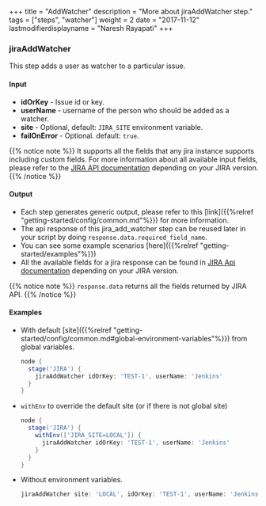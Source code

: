 +++
title = "AddWatcher"
description = "More about jiraAddWatcher step."
tags = ["steps", "watcher"]
weight = 2
date = "2017-11-12"
lastmodifierdisplayname = "Naresh Rayapati"
+++

### jiraAddWatcher

This step adds a user as watcher to a particular issue.

#### Input

* **idOrKey** - Issue id or key.
* **userName** - username of the person who should be added as a watcher.
* **site** - Optional, default: `JIRA_SITE` environment variable.
* **failOnError** - Optional. default: `true`.

{{% notice note %}}
It supports all the fields that any jira instance supports including custom fields. For more information about all available input fields, please refer to the [JIRA API documentation](https://docs.atlassian.com/jira/REST/) depending on your JIRA version.
{{% /notice %}}

#### Output

* Each step generates generic output, please refer to this [link]({{%relref "getting-started/config/common.md"%}}) for more information.
* The api response of this jira_add_watcher step can be reused later in your script by doing `response.data.required_field_name`.
* You can see some example scenarios [here]({{%relref "getting-started/examples"%}})
* All the available fields for a jira response can be found in [JIRA Api documentation](https://docs.atlassian.com/jira/REST/) depending on your JIRA version.

{{% notice note %}}
`response.data` returns all the fields returned by JIRA API.
{{% /notice %}}

#### Examples

* With default [site]({{%relref "getting-started/config/common.md#global-environment-variables"%}}) from global variables.

    ```groovy
    node {
      stage('JIRA') {
        jiraAddWatcher idOrKey: 'TEST-1', userName: 'Jenkins'
      }
    }
    ```
* `withEnv` to override the default site (or if there is not global site)

    ```groovy
    node {
      stage('JIRA') {
        withEnv(['JIRA_SITE=LOCAL']) {
          jiraAddWatcher idOrKey: 'TEST-1', userName: 'Jenkins'
        }
      }
    }
    ```
* Without environment variables.

    ```groovy
    jiraAddWatcher site: 'LOCAL', idOrKey: 'TEST-1', userName: 'Jenkins'
    ```
